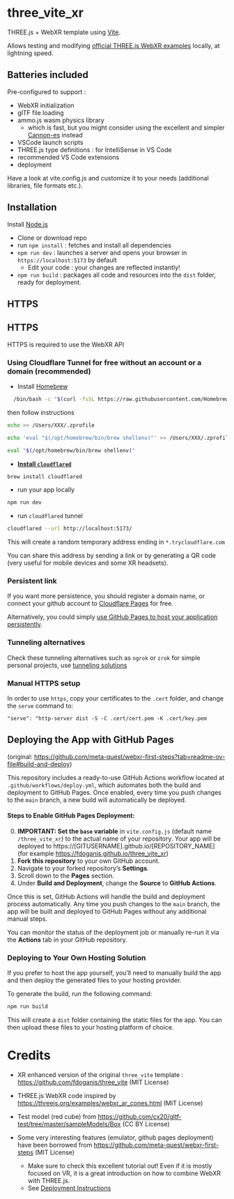 # three_vite_xr
THREE.js + WebXR template using [Vite](https://vitejs.dev).

Allows testing and modifying [official THREE.js WebXR examples](https://threejs.org/examples/?q=webxr) locally, at lightning speed.

## Batteries included

Pre-configured to support :

- WebXR initialization
- glTF file loading
- ammo.js wasm physics library
  - which is fast, but you might consider using the excellent and simpler [Cannon-es](https://fdoganis.github.io/slides/cannon.html) instead
- VSCode launch scripts
- THREE.js type definitions : for IntelliSense in VS Code
- recommended VS Code extensions
- deployment

Have a look at vite.config.js and customize it to your needs (additional libraries, file formats etc.).

## Installation

Install [Node.js](https://nodejs.org)

- Clone or download repo
- run `npm install` : fetches and install all dependencies
- `npm run dev` : launches a server and opens your browser in `https://localhost:5173` by default
  - Edit your code : your changes are reflected instantly!
- `npm run build` : packages all code and resources into the `dist` folder, ready for deployment.

## HTTPS

## HTTPS

HTTPS is required to use the WebXR API


### Using Cloudflare Tunnel for free without an account or a domain (recommended)

  - Install [Homebrew](https://brew.sh)

```bash
  /bin/bash -c "$(curl -fsSL https://raw.githubusercontent.com/Homebrew/install/HEAD/install.sh)"
```

then follow instructions


```bash
echo >> /Users/XXX/.zprofile

echo 'eval "$(/opt/homebrew/bin/brew shellenv)"' >> /Users/XXX/.zprofile

eval "$(/opt/homebrew/bin/brew shellenv)"
```

  - **[Install `cloudflared`](https://developers.cloudflare.com/cloudflare-one/connections/connect-networks/downloads/)**

```bash
brew install cloudflared
```
- run your app locally

```bash
npm run dev
```

- run `cloudflared` tunnel

```bash
cloudflared --url http://localhost:5173/
```

This will create a random temporary address ending in `*.trycloudflare.com`

You can share this address by sending a link or by generating a QR code (very useful for mobile devices and some XR headsets).

### Persistent link

If you want more persistence, you should register a domain name, or connect your github account to [Cloudflare Pages](https://pages.cloudflare.com) for free.

Alternatively, you could simply [use GitHub Pages to host your application persistently](https://sbcode.net/threejs/github-pages/).

### Tunneling alternatives

Check these tunneling alternatives such as `ngrok` or `zrok` for simple personal projects, use [tunneling solutions](https://github.com/anderspitman/awesome-tunneling) 


### Manual HTTPS setup

In order to use `https`, copy your certificates to the `.cert` folder, and change the `serve` command to:

`"serve": "http-server dist -S -C .cert/cert.pem -K .cert/key.pem`

## Deploying the App with GitHub Pages

(original: https://github.com/meta-quest/webxr-first-steps?tab=readme-ov-file#build-and-deploy)

This repository includes a ready-to-use GitHub Actions workflow located at `.github/workflows/deploy.yml`, which automates both the build and deployment to GitHub Pages. Once enabled, every time you push changes to the `main` branch, a new build will automatically be deployed.

#### Steps to Enable GitHub Pages Deployment:

0. **IMPORTANT: Set the `base` variable** in `vite.config.js` (default name `/three_vite_xr`) to the actual name of your repository. Your app will be deployed to https://[GITUSERNAME].github.io/[REPOSITORY_NAME] (for example https://fdoganis.github.io/three_vite_xr)
1. **Fork this repository** to your own GitHub account.
2. Navigate to your forked repository’s **Settings**.
3. Scroll down to the **Pages** section.
4. Under **Build and Deployment**, change the **Source** to **GitHub Actions**.

Once this is set, GitHub Actions will handle the build and deployment process automatically. Any time you push changes to the `main` branch, the app will be built and deployed to GitHub Pages without any additional manual steps.

You can monitor the status of the deployment job or manually re-run it via the **Actions** tab in your GitHub repository.

### Deploying to Your Own Hosting Solution

If you prefer to host the app yourself, you’ll need to manually build the app and then deploy the generated files to your hosting provider.

To generate the build, run the following command:

```bash
npm run build
```

This will create a `dist` folder containing the static files for the app. You can then upload these files to your hosting platform of choice.


# Credits

- XR enhanced version of the original ```three_vite``` template : https://github.com/fdoganis/three_vite (MIT License)
  
- THREE.js WebXR code inspired by https://threejs.org/examples/webxr_ar_cones.html (MIT License)

- Test model (red cube) from https://github.com/cx20/gltf-test/tree/master/sampleModels/Box (CC BY License)

- Some very interesting features (emulator, github pages deployment) have been borrowed from https://github.com/meta-quest/webxr-first-steps  (MIT License)

  - Make sure to check this excellent tutorial out! Even if it is mostly focused on VR, it is a great introduction on how to combine WebXR with THREE.js.
  - See [Deployment Instructions](https://github.com/meta-quest/webxr-first-steps?tab=readme-ov-file#build-and-deploy)
